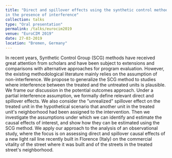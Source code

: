 ```yaml
---
title: "Direct and spillover effects using the synthetic control method
in the presence of interference"
collection: talks
type: "Oral presentation"
permalink: /talks/eurocim2019
venue: "EuroCIM 2019"
date: 27-03-2019
location: "Bremen, Germany"
---
```


In recent years, Synthetic Control Group (SCG) methods have received great attention from scholars and have been subject to extensions and comparisons with alternative approaches for program evaluation. However, the existing methodological literature mainly relies on the assumption of non-interference. We propose to generalize the SCG method to studies where interference between the treated and the untreated units is plausible. We frame our discussion in the potential outcomes approach. Under a partial interference assumption, we formally define relevant direct and spillover effects. We also consider the "unrealized" spillover effect on the treated unit in the hypothetical scenario that another unit in the treated unit's neighborhood had been assigned to the intervention. Then we investigate the assumptions under which we can identify and estimate the causal effects of interest, and show how they can be estimated using the SCG method. We apply our approach to the analysis of an observational study, where the focus is on assessing direct and spillover causal effects of a new light rail line recently built in Florence (Italy) on the commercial vitality of the street where it was built and of the streets in the treated street's neighborhood.
